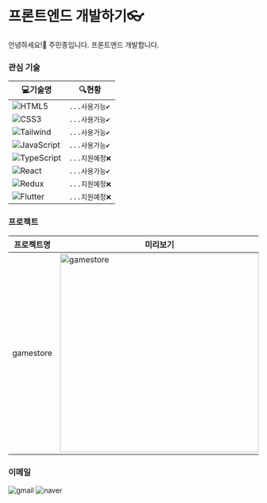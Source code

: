 # 프론트엔드 개발하기👓
안녕하세요!👋 주민종입니다. 프론트엔드 개발합니다.

### 관심 기술
| 💻기술명  | 🔍현황 |
| ------------- | ------------- |
| ![HTML5](https://img.shields.io/badge/-HTML5-E34F26?style=flat&logo=HTML5&logoColor=white)  | `...사용가능✔️` |
| ![CSS3](https://img.shields.io/badge/-CSS3-1572B6?style=flat&logo=HTML5&logoColor=white)  | `...사용가능✔️` |
| ![Tailwind](https://img.shields.io/badge/-Tailwind-06B6D4?style=flat&logo=TailwindCSS&logoColor=white)  | `...사용가능✔️` |
| ![JavaScript](https://img.shields.io/badge/-JavaScript-F7DF1E?style=flat&logo=JavaScript&logoColor=black)  | `...사용가능✔️` |
| ![TypeScript](https://img.shields.io/badge/-TypeScript-3178C6?style=flat&logo=TypeScript&logoColor=white)  | `...지원예정❌` |
| ![React](https://img.shields.io/badge/-React-20232a?style=flat&logo=React)  | `...사용가능✔️` |
| ![Redux](https://img.shields.io/badge/-Redux-764ABC?style=flat&logo=Redux)  | `...지원예정❌` |
| ![Flutter](https://img.shields.io/badge/-Flutter-02569B?style=flat&logo=Flutter)  | `...지원예정❌` |

### 프로젝트
| 프로젝트명 | 미리보기 |
| :---: | --- |
| gamestore | <img src="https://user-images.githubusercontent.com/44563747/192569054-05abd40d-132a-4867-bdac-135a2c7b3d9c.png" alt="gamestore" width='400'></img> |

### 이메일
![gmail](https://img.shields.io/badge/-wnalsals1127@gmail.com-EA4335?style=flat&logo=gmail&logoColor=white)
![naver](https://img.shields.io/badge/-wnalsals12@naver.com-03C75A?style=flat&logo=naver&logoColor=white)
